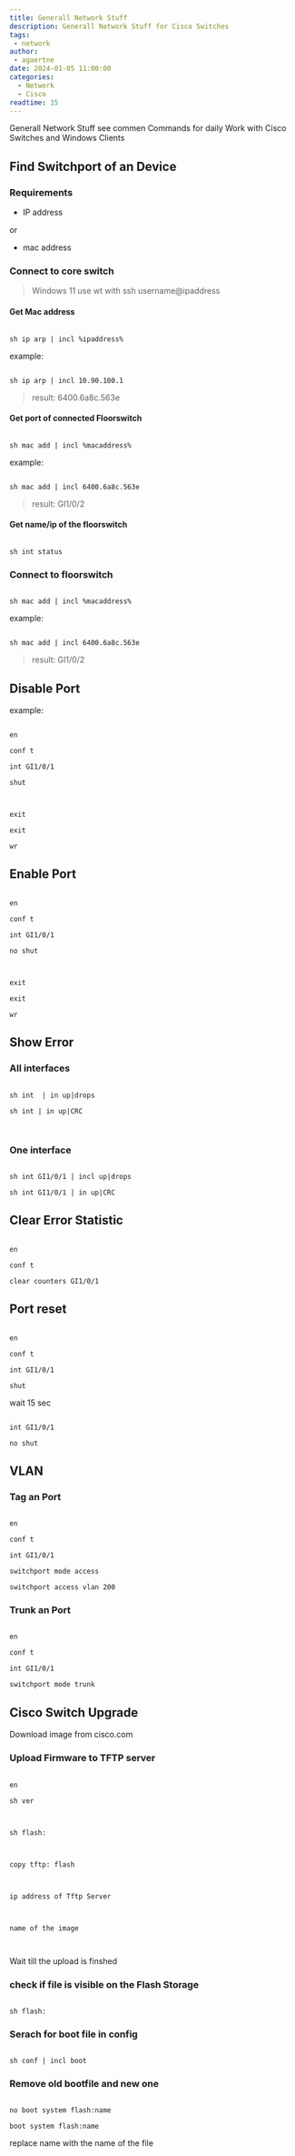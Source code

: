 ```yaml
---
title: Generall Network Stuff
description: Generall Network Stuff for Cisco Switches
tags:
 - network
author: 
 - agaertne
date: 2024-01-05 11:00:00
categories:
  - Network
  - Cisco
readtime: 15
---
```

Generall Network Stuff see commen Commands for daily Work with Cisco Switches and Windows Clients

<!-- more -->

## Find Switchport of an Device

### Requirements 

 - IP address



 or



 - mac address



### Connect to core switch 

> Windows 11  use wt with    ssh username@ipaddress



#### Get Mac address

```cli

sh ip arp | incl %ipaddress%

```



example:



```cli

sh ip arp | incl 10.90.100.1

```



> result:  6400.6a8c.563e



#### Get port of connected Floorswitch



```cli

sh mac add | incl %macaddress%

```



example:



```cli

sh mac add | incl 6400.6a8c.563e

```

> result: GI1/0/2



#### Get name/ip of the floorswitch

```cli

sh int status

```

### Connect to floorswitch

```cli

sh mac add | incl %macaddress%

```



example:



```cli

sh mac add | incl 6400.6a8c.563e

```

> result: GI1/0/2



## Disable Port



example:



```cli

en

conf t

int GI1/0/1

shut



exit

exit

wr

```



## Enable Port



```cli

en

conf t

int GI1/0/1

no shut



exit

exit

wr

```

## Show Error 



### All interfaces

```cli

sh int  | in up|drops

sh int | in up|CRC



```

### One interface

```cli

sh int GI1/0/1 | incl up|drops

sh int GI1/0/1 | in up|CRC

```



## Clear  Error Statistic

```cli

en

conf t

clear counters GI1/0/1

```



## Port reset

```cli

en

conf t

int GI1/0/1

shut

```



wait 15 sec



```cli

int GI1/0/1

no shut

```



## VLAN



### Tag an Port

```cli

en

conf t

int GI1/0/1

switchport mode access

switchport access vlan 200

```



### Trunk an Port

```cli

en

conf t

int GI1/0/1

switchport mode trunk

```





## Cisco Switch Upgrade



Download image from cisco.com



### Upload Firmware to TFTP server



```cli

en

sh ver



sh flash:



copy tftp: flash



ip address of Tftp Server



name of the image



```



Wait till the upload is finshed



### check if file is visible on the Flash Storage

```cli

sh flash:

```



### Serach for boot file in config 

```cli

sh conf | incl boot

```

### Remove old bootfile and new one

```cli

no boot system flash:name

boot system flash:name

```

replace name with the name of the file





